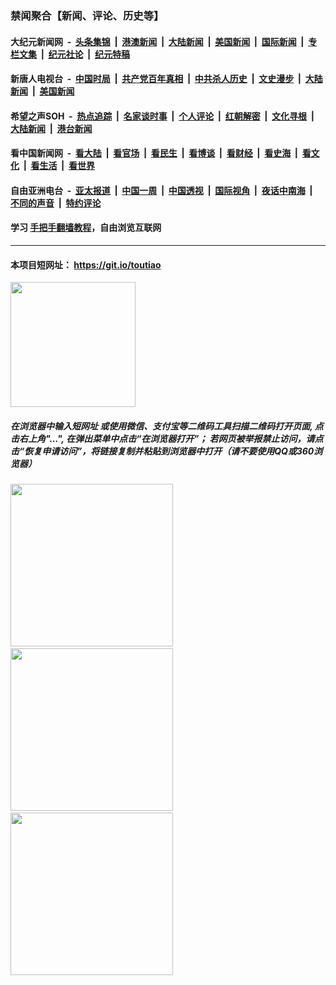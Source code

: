 ### 禁闻聚合【新闻、评论、历史等】

#### 大纪元新闻网 &nbsp;-&nbsp; [头条集锦](indexes/E头条集锦.md?t=03020102) &nbsp;|&nbsp; [港澳新闻](indexes/E港澳新闻.md?t=03020102)  &nbsp;|&nbsp; [大陆新闻](indexes/E大陆新闻.md?t=03020102) &nbsp;|&nbsp; [美国新闻](indexes/E美国新闻.md?t=03020102) &nbsp;|&nbsp; [国际新闻](indexes/E国际新闻.md?t=03020102) &nbsp;|&nbsp; [专栏文集](indexes/E专栏文集.md?t=03020102) &nbsp;|&nbsp; [纪元社论](indexes/E纪元社论.md?t=03020102) &nbsp;|&nbsp; [纪元特稿](indexes/E纪元特稿.md?t=03020102) 

#### 新唐人电视台 &nbsp;-&nbsp; [中国时局](indexes/N中国时局.md?t=03020102) &nbsp;|&nbsp; [共产党百年真相](indexes/N共产党百年真相.md?t=03020102) &nbsp;|&nbsp; [中共杀人历史](indexes/N中共杀人历史.md?t=03020102) &nbsp;|&nbsp; [文史漫步](indexes/N文史漫步.md?t=03020102) &nbsp;|&nbsp; [大陆新闻](indexes/N大陆新闻.md?t=03020102) &nbsp;|&nbsp; [美国新闻](indexes/N美国新闻.md?t=03020102)

#### 希望之声SOH &nbsp;-&nbsp; [热点追踪](indexes/H热点追踪.md?t=03020102) &nbsp;|&nbsp; [名家谈时事](indexes/H名家谈时事.md?t=03020102) &nbsp;|&nbsp; [个人评论](indexes/H个人评论.md?t=03020102)  &nbsp;|&nbsp; [红朝解密](indexes/H红朝解密.md?t=03020102) &nbsp;|&nbsp; [文化寻根](indexes/H文化寻根.md?t=03020102) &nbsp;|&nbsp; [大陆新闻](indexes/H大陆新闻.md?t=03020102) &nbsp;|&nbsp; [港台新闻](indexes/H港台新闻.md?t=03020102)

#### 看中国新闻网 &nbsp;-&nbsp; [看大陆](indexes/S看大陆.md?t=03020102) &nbsp;|&nbsp; [看官场](indexes/S看官场.md?t=03020102) &nbsp;|&nbsp; [看民生](indexes/S看民生.md?t=03020102)  &nbsp;|&nbsp; [看博谈](indexes/S看博谈.md?t=03020102) &nbsp;|&nbsp; [看财经](indexes/S看财经.md?t=03020102) &nbsp;|&nbsp; [看史海](indexes/S看史海.md?t=03020102) &nbsp;|&nbsp; [看文化](indexes/S看文化.md?t=03020102) &nbsp;|&nbsp; [看生活](indexes/S看生活.md?t=03020102) &nbsp;|&nbsp; [看世界](indexes/S看世界.md?t=03020102)

#### 自由亚洲电台 &nbsp;-&nbsp; [亚太报道](indexes/R亚太报道.md?t=03020102) &nbsp;|&nbsp; [中国一周](indexes/R中国一周.md?t=03020102) &nbsp;|&nbsp; [中国透视](indexes/R中国透视.md?t=03020102)  &nbsp;|&nbsp; [国际视角](indexes/R国际视角.md?t=03020102) &nbsp;|&nbsp; [夜话中南海](indexes/R夜话中南海.md?t=03020102) &nbsp;|&nbsp; [不同的声音](indexes/R不同的声音.md?t=03020102) &nbsp;|&nbsp; [特约评论](indexes/R特约评论.md?t=03020102)

#### 学习 [手把手翻墙教程](https://github.com/gfw-breaker/guides/wiki)，自由浏览互联网

----

#### 本项目短网址： https://git.io/toutiao
<img src="https://raw.githubusercontent.com/gfw-breaker/banned-news/master/scripts/img/qr.png" width="200px"/>  

##### 在浏览器中输入短网址 或使用微信、支付宝等二维码工具扫描二维码打开页面, 点击右上角"...", 在弹出菜单中点击“在浏览器打开”； 若网页被举报禁止访问，请点击“恢复申请访问”，将链接复制并粘贴到浏览器中打开（请不要使用QQ或360浏览器）

<img src="https://raw.githubusercontent.com/gfw-breaker/banned-news/master/scripts/img/1.png" width="260px"/> &nbsp; <img src="https://raw.githubusercontent.com/gfw-breaker/banned-news/master/scripts/img/2.png" width="260px"/> &nbsp; <img src="https://raw.githubusercontent.com/gfw-breaker/banned-news/master/scripts/img/3.png" width="260px"/>
